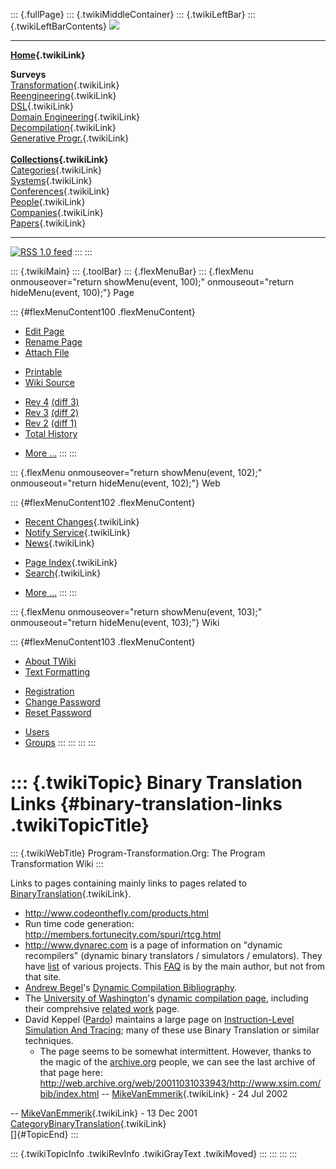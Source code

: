 ::: {.fullPage}
::: {.twikiMiddleContainer}
::: {.twikiLeftBar}
::: {.twikiLeftBarContents}
![](../pub/transformation.gif)

------------------------------------------------------------------------

**[Home](WebHome){.twikiLink}**

**Surveys**\
[Transformation](ProgramTransformation){.twikiLink}\
[Reengineering](ReengineeringWiki){.twikiLink}\
[DSL](DomainSpecificLanguages){.twikiLink}\
[Domain Engineering](DomainEngineering){.twikiLink}\
[Decompilation](DeCompilation){.twikiLink}\
[Generative Progr.](GenerativeProgrammingWiki){.twikiLink}\
\
**[Collections](CategoryCollection){.twikiLink}**\
[Categories](CategoryCategory){.twikiLink}\
[Systems](TransformationSystems){.twikiLink}\
[Conferences](TransformationConferences){.twikiLink}\
[People](TransformationPeople){.twikiLink}\
[Companies](TransformationCompanies){.twikiLink}\
[Papers](CategoryPaper){.twikiLink}

------------------------------------------------------------------------

[![](../pub/rss.gif "RSS 1.0 feed")](WebRss@skin=rss)
:::
:::

::: {.twikiMain}
::: {.toolBar}
::: {.flexMenuBar}
::: {.flexMenu onmouseover="return showMenu(event, 100);" onmouseout="return hideMenu(event, 100);"}
Page

::: {#flexMenuContent100 .flexMenuContent}
-   [Edit
    Page](http://www.program-transformation.org/edit/Transform/BinaryTranslationLinks?t=1536826434)
-   [Rename
    Page](http://www.program-transformation.org/rename/Transform/BinaryTranslationLinks)
-   [Attach
    File](http://www.program-transformation.org/attach/Transform/BinaryTranslationLinks)

<!-- -->

-   [Printable](http://www.program-transformation.org/view/Transform/BinaryTranslationLinks?skin=print.pattern)
-   [Wiki
    Source](http://www.program-transformation.org/view/Transform/BinaryTranslationLinks?skin=text&raw=on&contenttype=text/plain)

<!-- -->

-   [Rev
    4](http://www.program-transformation.org/view/Transform/BinaryTranslationLinks?rev=1.4)
    [(diff 3)](http://www.program-transformation.org/rdiff/Transform/BinaryTranslationLinks?rev1=1.4&rev2=1.3)
-   [Rev
    3](http://www.program-transformation.org/view/Transform/BinaryTranslationLinks?rev=1.3)
    [(diff 2)](http://www.program-transformation.org/rdiff/Transform/BinaryTranslationLinks?rev1=1.3&rev2=1.2)
-   [Rev
    2](http://www.program-transformation.org/view/Transform/BinaryTranslationLinks?rev=1.2)
    [(diff 1)](http://www.program-transformation.org/rdiff/Transform/BinaryTranslationLinks?rev1=1.2&rev2=1.1)
-   [Total
    History](http://www.program-transformation.org/rdiff/Transform/BinaryTranslationLinks)

<!-- -->

-   [More
    \...](http://www.program-transformation.org/oops/Transform/BinaryTranslationLinks?template=oopsmore&param1=1.4&param2=1.4)
:::
:::

::: {.flexMenu onmouseover="return showMenu(event, 102);" onmouseout="return hideMenu(event, 102);"}
Web

::: {#flexMenuContent102 .flexMenuContent}
-   [Recent Changes](WebChanges){.twikiLink}
-   [Notify Service](WebNotify){.twikiLink}
-   [News](WebNews){.twikiLink}

<!-- -->

-   [Page Index](WebIndex){.twikiLink}
-   [Search](WebSearch){.twikiLink}

<!-- -->

-   [More
    \...](http://www.program-transformation.org/oops/Transform/BinaryTranslationLinks?template=oopsmore&param1=1.4&param2=1.4)
:::
:::

::: {.flexMenu onmouseover="return showMenu(event, 103);" onmouseout="return hideMenu(event, 103);"}
Wiki

::: {#flexMenuContent103 .flexMenuContent}
-   [About
    TWiki](http://www.program-transformation.org/view/TWiki/WebHome)
-   [Text
    Formatting](http://www.program-transformation.org/view/TWiki/TextFormattingRules)

<!-- -->

-   [Registration](http://www.program-transformation.org/view/TWiki/TWikiRegistration)
-   [Change
    Password](http://www.program-transformation.org/view/TWiki/ChangePassword)
-   [Reset
    Password](http://www.program-transformation.org/view/TWiki/ResetPassword)

<!-- -->

-   [Users](http://www.program-transformation.org/view/Main/TWikiUsers)
-   [Groups](http://www.program-transformation.org/view/Main/TWikiGroups)
:::
:::
:::
:::

::: {.twikiTopic}
Binary Translation Links {#binary-translation-links .twikiTopicTitle}
========================

::: {.twikiWebTitle}
Program-Transformation.Org: The Program Transformation Wiki
:::

Links to pages containing mainly links to pages related to
[BinaryTranslation](BinaryTranslation){.twikiLink}.

-   <http://www.codeonthefly.com/products.html>
-   Run time code generation:
    <http://members.fortunecity.com/spuri/rtcg.html>
-   <http://www.dynarec.com> is a page of information on \"dynamic
    recompilers\" (dynamic binary translators / simulators / emulators).
    They have [list](http://www.dynarec.com/dynarecs.html) of various
    projects. This [FAQ](http://www.dynarec.com/~mike/drfaq.html) is by
    the main author, but not from that site.
-   [Andrew Begel](http://www.cs.berkeley.edu/~abegel)\'s [Dynamic
    Compilation
    Bibliography](http://www.cs.berkeley.edu/~abegel/cs265/biblio.html).
-   The [University of Washington](http://www.cs.washington.edu)\'s
    [dynamic compilation
    page](http://www.cs.washington.edu/research/dyncomp), including
    their comprehsive [related
    work](http://www.cs.washington.edu/research/dyncomp/Related) page.
-   David Keppel
    ([Pardo](http://www.xsim.com/bib/index1.d/Index.html#Whos-Pardo))
    maintains a large page on [Instruction-Level Simulation And
    Tracing](http://www.xsim.com/bib/index1.d/Index.html); many of these
    use Binary Translation or similar techniques.
    -   The page seems to be somewhat intermittent. However, thanks to
        the magic of the [archive.org](http://www.archive.org) people,
        we can see the last archive of that page here:
        <http://web.archive.org/web/20011031033943/http://www.xsim.com/bib/index.html>
        \-- [MikeVanEmmerik](../Main/MikeVanEmmerik){.twikiLink} - 24
        Jul 2002

\-- [MikeVanEmmerik](../Main/MikeVanEmmerik){.twikiLink} - 13 Dec 2001\
[CategoryBinaryTranslation](CategoryBinaryTranslation){.twikiLink}\
[]{#TopicEnd}
:::

::: {.twikiTopicInfo .twikiRevInfo .twikiGrayText .twikiMoved}
:::
:::
:::
:::
